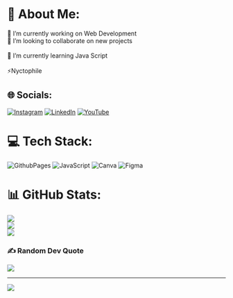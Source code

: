 # 💫 About Me:
🔭 I’m currently working on Web Development<br>👯 I’m looking to collaborate on new projects<br><br>🌱 I’m currently learning Java Script<br><br>⚡Nyctophile <br>


## 🌐 Socials:
[![Instagram](https://img.shields.io/badge/Instagram-%23E4405F.svg?logo=Instagram&logoColor=white)](https://instagram.com/https://www.instagram.com/iarmaansinghx/) [![LinkedIn](https://img.shields.io/badge/LinkedIn-%230077B5.svg?logo=linkedin&logoColor=white)](https://linkedin.com/in/https://www.linkedin.com/in/iarmaansingh/) [![YouTube](https://img.shields.io/badge/YouTube-%23FF0000.svg?logo=YouTube&logoColor=white)](https://youtube.com/@https://www.youtube.com/channel/UCdZC7EQgJv9RcokKPANmexw) 

# 💻 Tech Stack:
![GithubPages](https://img.shields.io/badge/github%20pages-121013?style=for-the-badge&logo=github&logoColor=white) ![JavaScript](https://img.shields.io/badge/javascript-%23323330.svg?style=for-the-badge&logo=javascript&logoColor=%23F7DF1E) ![Canva](https://img.shields.io/badge/Canva-%2300C4CC.svg?style=for-the-badge&logo=Canva&logoColor=white) ![Figma](https://img.shields.io/badge/figma-%23F24E1E.svg?style=for-the-badge&logo=figma&logoColor=white)
# 📊 GitHub Stats:
![](https://github-readme-stats.vercel.app/api?username=iarmaansingh&theme=dark&hide_border=false&include_all_commits=false&count_private=false)<br/>
![](https://github-readme-streak-stats.herokuapp.com/?user=iarmaansingh&theme=dark&hide_border=false)<br/>
![](https://github-readme-stats.vercel.app/api/top-langs/?username=iarmaansingh&theme=dark&hide_border=false&include_all_commits=false&count_private=false&layout=compact)

### ✍️ Random Dev Quote
![](https://quotes-github-readme.vercel.app/api?type=horizontal&theme=radical)

---
[![](https://visitcount.itsvg.in/api?id=iarmaansingh&icon=0&color=1)](https://visitcount.itsvg.in)

<!-- Proudly created with GPRM ( https://gprm.itsvg.in ) -->
